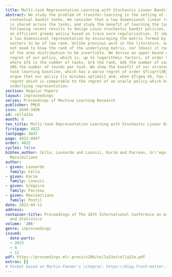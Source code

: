 ```yaml
---
title: Multi-task Representation Learning with Stochastic Linear Bandits
abstract: We study the problem of transfer-learning in the setting of stochastic linear
  contextual bandit tasks. We consider that a low dimensional linear representation
  is shared across the tasks, and study the benefit of learning the tasks jointly.
  Following recent results to design Lasso stochastic bandit policies, we propose
  an efficient greedy policy based on trace norm regularization. It implicitly learns
  a low dimensional representation by encouraging the matrix formed by the task regression
  vectors to be of low rank. Unlike previous work in the literature, our policy does
  not need to know the rank of the underlying matrix, nor {does} it requires the covariance
  of the arms distribution to be invertible. We derive an upper bound on the multi-task
  regret of our policy, which is, up to logarithmic factors, of order $T\sqrt{rN}+\sqrt{rNTd}$,
  where $T$ is the number of tasks, $r$ the rank, $d$ the number of variables and
  $N$ the number of rounds per task. We show the benefit of our strategy over an independent
  task learning baseline, which has a worse regret of order $T\sqrt{dN}$. We also
  argue that our policy {is minimax optimal} and, when $T\geq d$, has a multi-task
  regret which is comparable to the regret of an oracle policy which knows the true
  underlying representation.
section: Regular Papers
layout: inproceedings
series: Proceedings of Machine Learning Research
publisher: PMLR
issn: 2640-3498
id: cella23a
month: 0
tex_title: Multi-task Representation Learning with Stochastic Linear Bandits
firstpage: 4822
lastpage: 4847
page: 4822-4847
order: 4822
cycles: false
bibtex_author: Cella, Leonardo and Lounici, Karim and Pacreau, Gr\'egoire and Pontil,
  Massimiliano
author:
- given: Leonardo
  family: Cella
- given: Karim
  family: Lounici
- given: Grégoire
  family: Pacreau
- given: Massimiliano
  family: Pontil
date: 2023-04-11
address:
container-title: Proceedings of The 26th International Conference on Artificial Intelligence
  and Statistics
volume: '206'
genre: inproceedings
issued:
  date-parts:
  - 2023
  - 4
  - 11
pdf: https://proceedings.mlr.press/v206/cella23a/cella23a.pdf
extras: []
# Format based on Martin Fenner's citeproc: https://blog.front-matter.io/posts/citeproc-yaml-for-bibliographies/
---
```

